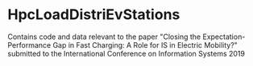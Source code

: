 # HpcLoadDistriEvStations
Contains code and data relevant to the paper "Closing the Expectation-Performance Gap in Fast Charging: A Role for IS in Electric Mobility?" submitted to the International Conference on Information Systems 2019
